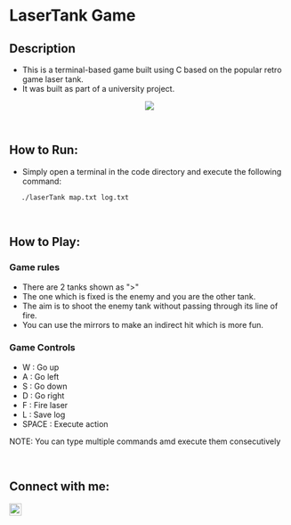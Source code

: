 # LaserTank Game

## Description
- This is a terminal-based game built using C based on the popular retro game laser tank.
- It was built as part of a university project.

<div align="center">
    <img src="https://i.imgur.com/ATP6YyK.png">
    <span style="display:table-cell;height:30px;"></span>
</div>

## How to Run:
- Simply open a terminal in the code directory and execute the following command:
````
   ./laserTank map.txt log.txt
````

<br/>

## How to Play:
### Game rules
- There are 2 tanks shown as ">"
- The one which is fixed is the enemy and you are the other tank.
- The aim is to shoot the enemy tank without passing through its line of fire.
- You can use the mirrors to make an indirect hit which is more fun.

### Game Controls
- W : Go up
- A : Go left
- S : Go down
- D : Go right
- F : Fire laser
- L : Save log
- SPACE : Execute action

NOTE: You can type multiple commands amd execute them consecutively

<br/>

## Connect with me:
[<img align="left" alt="LinkedIn.com" width="22px" src="https://i.imgur.com/FDQIUtd.jpg" style="padding-right:10px;"/>][website]

[website]: https://www.linkedin.com/in/amaan-seetal/
